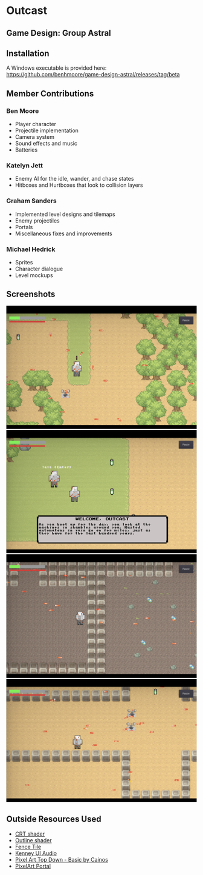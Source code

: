 # Outcast
**Game Design: Group  Astral**
----

## Installation
A Windows executable is provided here: https://github.com/benhmoore/game-design-astral/releases/tag/beta

## Member Contributions

### Ben Moore
- Player character
- Projectile implementation
- Camera system
- Sound effects and music
- Batteries

### Katelyn Jett
- Enemy AI for the idle, wander, and chase states
- Hitboxes and Hurtboxes that look to collision layers

### Graham Sanders
- Implemented level designs and tilemaps
- Enemy projectiles
- Portals
- Miscellaneous fixes and improvements

### Michael Hedrick
- Sprites
- Character dialogue
- Level mockups

## Screenshots
![Untitled](/screenshots/1.png)
![Untitled](/screenshots/2.png)
![Untitled](/screenshots/3.png)
![Untitled](/screenshots/4.png)

## Outside Resources Used
- [CRT shader](https://godotshaders.com/shader/VHS-and-CRT-monitor-effect)
- [Outline shader](https://godotshaders.com/shader/2d-outline-inline/)
- [Fence Tile](https://www.deviantart.com/etherealdragon/art/Fence-Tile-388637295)
- [Kenney UI Audio](https://godotengine.org/asset-library/asset/795)
- [Pixel Art Top Down - Basic by Cainos](https://cainos.itch.io/pixel-art-top-down-basic)
- [PixelArt Portal](https://imgur.com/gallery/KJLdNn2)
